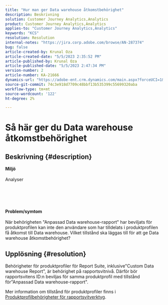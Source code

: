 ```yaml
---
title: "Hur man ger Data warehouse åtkomstbehörighet"
description: Beskrivning
solution: Customer Journey Analytics,Analytics
product: Customer Journey Analytics,Analytics
applies-to: "Customer Journey Analytics,Analytics"
keywords: "KCS"
resolution: Resolution
internal-notes: "https://jira.corp.adobe.com/browse/AN-287374"
bug: false
article-created-by: Krunal Oza
article-created-date: "5/5/2023 2:35:52 PM"
article-published-by: Krunal Oza
article-published-date: "5/5/2023 2:47:34 PM"
version-number: 2
article-number: KA-21666
dynamics-url: "https://adobe-ent.crm.dynamics.com/main.aspx?forceUCI=1&pagetype=entityrecord&etn=knowledgearticle&id=799ffe21-52eb-ed11-a7c6-6045bd006b25"
source-git-commit: 74c3e918d7709c48bbf13b535399c55699320aba
workflow-type: tm+mt
source-wordcount: '122'
ht-degree: 2%

---
```


# Så här ger du Data warehouse åtkomstbehörighet

## Beskrivning {#description}

<b>Miljö</b><br><br>Analyser<br><br> <br><br> <br><br><b>Problem/symtom</b><br><br>När behörigheten &quot;Anpassad Data warehouse-rapport&quot; har beviljats för produktprofilen kan inte den användare som har tilldelats i produktprofilen få åtkomst till Data warehouse. Vilket tillstånd ska läggas till för att ge Data warehouse åtkomstbehörighet?<br>

## Upplösning {#resolution}


Behörigheter för produktprofiler för Report Suite, inklusive&quot;Custom Data warehouse Report&quot;, är behörighet på rapportsvitnivå. Därför bör rapportsvitens ID:n beviljas för samma produktprofil med tillstånd för&quot;Anpassad Data warehouse-rapport&quot;.

Mer information om tillstånd för produktprofiler finns i [Produktprofilbehörigheter för rapportsvitverktyg](https://experienceleague.adobe.com/docs/analytics/admin/admin-console/permissions/report-suite-tools.html?lang=en).
